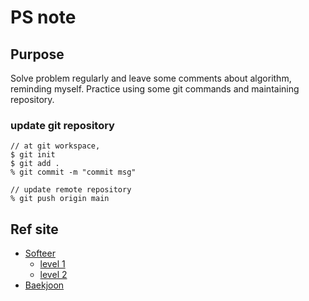 # PS note

## Purpose
Solve problem regularly and leave some comments about algorithm, reminding myself.
Practice using some git commands and maintaining repository.

### update git repository
```
// at git workspace,
$ git init
$ git add .
% git commit -m "commit msg"

// update remote repository
% git push origin main
```

## Ref site
* [Softeer](https://softeer.ai/index)
    * [level 1](https://github.com/Sunghooon/ps_algorithm/tree/main/lv_1)
    * [level 2](https://github.com/Sunghooon/ps_algorithm/tree/main/lv_2)
* [Baekjoon](https://www.acmicpc.net/)
